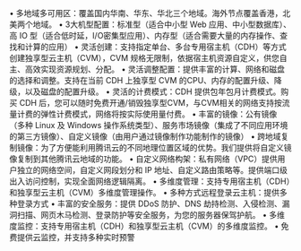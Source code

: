 •	多地域多可用区：覆盖国内华南、华东、华北三个地域。海外节点覆盖香港，北美两个地域。
•	3大机型配置：标准型（适合中小型 Web 应用、中小型数据库）、高 IO 型（适合低时延，I/O密集型应用）、内存型（适合需要大量的内存操作、查找和计算的应用）
•	灵活创建：支持指定单台、多台专用宿主机（CDH）等方式创建独享型云主机（CVM），CVM 规格无限制，依据宿主机资源自定义，供您自主、高效实现资源规划、分配。
•	灵活调整配置：提供丰富的计算、网络和磁盘的选择和调整。支持在当前 CDH 上独享型 CVM 的CPU、内存的配置升级、降级，以及磁盘的配置升级。
•	灵活的计费模式：CDH 提供包年包月计费模式。购买 CDH 后，您可以随时免费开通/销毁独享型CVM，与CVM相关的网络支持按流量计费的弹性计费模式，网络将按实际使用量付费。
•	丰富的镜像：公有镜像（多种 Linux 及 Windows 操作系统类型）、服务市场镜像（集成了不同应用环境的第三方镜像）、自定义镜像（由用户通过镜像制作功能制作的镜像）
•	跨地域复制镜像：为了方便能利用腾讯云的不同地理位置区域的优势。我们提供将自定义镜像复制到其他腾讯云地域的功能。
•	自定义网络构架：私有网络（VPC）提供用户独立的网络空间，自定义网段划分和 IP 地址、自定义路由策略等。提供端口级出入访问控制，实现全面网络逻辑隔离。
•	多维度管理：支持专用宿主机（CDH）和独享型云主机（CVM）多维度管理操作。
•	多种方式远程登录云主机：提供多种登录方式
•	丰富的安全服务：提供 DDoS 防护、DNS 劫持检测、入侵检测、漏洞扫描、网页木马检测、登录防护等安全服务，为您的服务器保驾护航。
•	多维度监控：支持专用宿主机（CDH）和独享型云主机（CVM）的多维度监控。
•	免费提供云监控，并支持多种实时预警
